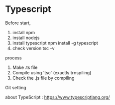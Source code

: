 # Typescript

Before start,
1. install npm
2. install nodejs
3. install typescript
    npm install -g typescript
4. check version
    tsc -v
    
    
process
1. Make .ts file
2. Compile using 'tsc' (exactly trnspiling)
3. Check the .js file by compiling

Git setting


about TypeScript : https://www.typescriptlang.org/
